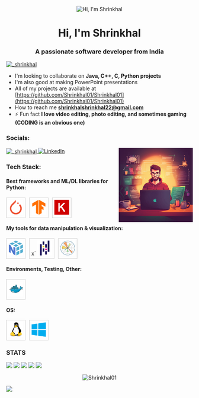 <p align="center">
  <img src="https://media.giphy.com/media/em8FB3p6I641y/giphy.gif" width="200" height="250" alt="Hi, I'm Shrinkhal">
</p>


<h1 align="center">Hi, I'm Shrinkhal</h1>
<h3 align="center">A passionate software developer from India</h3>

<p align="left">
<a href="https://twitter.com/_shrinkhal" target="_blank">
<img src="https://img.shields.io/twitter/follow/_shrinkhal?logo=twitter&style=for-the-badge" alt="_shrinkhal" />
</a>
</p>

- I'm looking to collaborate on **Java, C++, C, Python projects**
- I'm also good at making PowerPoint presentations
- All of my projects are available at [https://github.com/Shrinkhal01/Shrinkhal01](https://github.com/Shrinkhal01/Shrinkhal01)
- How to reach me **shrinkhalshrinkhal22@gmail.com**
- ⚡ Fun fact **I love video editing, photo editing, and sometimes gaming (CODING is an obvious one)**

<h3 align="left">Socials:</h3>
<img align="right" alt="coding" width="200" src="https://github.com/Shrinkhal01/Shrinkhal01/blob/main/A%20determined%20individual.jpg">

<p align="left">
<a href="https://twitter.com/_shrinkhal" target="_blank">
<img align="center" src="https://raw.githubusercontent.com/rahuldkjain/github-profile-readme-generator/master/src/images/icons/Social/twitter.svg" alt="_shrinkhal" height="30" width="40" />
</a>
<a href="https://www.linkedin.com/in/shrinkhal-02761a2b0" target="_blank" rel="noopener noreferrer">
<img src="https://raw.githubusercontent.com/rahuldkjain/github-profile-readme-generator/master/src/images/icons/Social/linked-in-alt.svg" alt="LinkedIn" height="30" width="40" />
</a>
</p>

<h3 align="left">Tech Stack:</h3>

<h4>Best frameworks and ML/DL libraries for Python:</h4>
<div style="display: flex; align-items: center;">
  <div style="border: 1px solid #ccc; padding: 5px; margin-right: 10px;">
    <img src="https://raw.githubusercontent.com/devicons/devicon/master/icons/pytorch/pytorch-original.svg" alt="pytorch" width="40" height="40" />
  </div>
  <div style="border: 1px solid #ccc; padding: 5px; margin-right: 10px;">
    <img src="https://raw.githubusercontent.com/devicons/devicon/master/icons/tensorflow/tensorflow-original.svg" alt="tensorflow" width="40" height="40" />
  </div>
  <div style="border: 1px solid #ccc; padding: 5px; margin-right: 10px;">
    <img src="https://raw.githubusercontent.com/devicons/devicon/master/icons/keras/keras-original.svg" alt="keras" width="40" height="40" />
  </div>
</div>

<h4>My tools for data manipulation & visualization:</h4>
<div style="display: flex; align-items: center;">
  <div style="border: 1px solid #ccc; padding: 5px; margin-right: 10px;">
    <img src="https://raw.githubusercontent.com/devicons/devicon/master/icons/numpy/numpy-original.svg" alt="numpy" width="40" height="40" />
  </div>
  <div style="border: 1px solid #ccc; padding: 5px; margin-right: 10px;">x`
    <img src="https://raw.githubusercontent.com/devicons/devicon/master/icons/pandas/pandas-original.svg" alt="pandas" width="40" height="40" />
  </div>
  <div style="border: 1px solid #ccc; padding: 5px; margin-right: 10px;">
    <img src="https://raw.githubusercontent.com/devicons/devicon/master/icons/matplotlib/matplotlib-original.svg" alt="matplotlib" width="40" height="40" />
  </div>
</div>

<h4>Environments, Testing, Other:</h4>
<div style="display: flex; align-items: center;">
  <div style="border: 1px solid #ccc; padding: 5px; margin-right: 10px;">
    <img src="https://raw.githubusercontent.com/devicons/devicon/master/icons/docker/docker-original.svg" alt="docker" width="40" height="40" />
  </div>
</div>

<h4>OS:</h4>
<div style="display: flex; align-items: center;">
  <div style="border: 1px solid #ccc; padding: 5px; margin-right: 10px;">
    <img src="https://raw.githubusercontent.com/devicons/devicon/master/icons/linux/linux-original.svg" alt="linux" width="40" height="40" />
  </div>
  <div style="border: 1px solid #ccc; padding: 5px; margin-right: 10px;">
    <img src="https://raw.githubusercontent.com/devicons/devicon/master/icons/windows8/windows8-original.svg" alt="windows" width="40" height="40" />
  </div>
</div>

### STATS

  
 [![](https://raw.githubusercontent.com/Shrinkhal01/master/profile-summary-card-output/midnight_purple/0-profile-details.svg )](https://github.com/vn7n24fzkq/github-profile-summary-cards)
[![](https://raw.githubusercontent.com/Shrinkhal01/master/profile-summary-card-output/midnight_purple/1-repos-per-language.svg)](https://github.com/vn7n24fzkq/github-profile-summary-cards ) [![](https://raw.githubusercontent.com/Shrinkhal01/master/profile-summary-card-output/midnight_purple/2-most-commit-language.svg)](https://github.com/vn7n24fzkq/github-profile-summary-cards)
[![](https://raw.githubusercontent.com/Shrinkhal01/master/profile-summary-card-output/midnight_purple/3-stats.svg)](https://github.com/vn7n24fzkq/github-profile-summary-cards) [![](https://raw.githubusercontent.com/Shrinkhal/master/profile-summary-card-output/midnight_purple/4-productive-time.svg)](https://github.com/vn7n24fzkq/github-profile-summary-cards)

<p align="center">
  <img src="https://github-readme-stats.vercel.app/api/top-langs?username=Shrinkhal01&show_icons=true&locale=en&layout=compact" alt="Shrinkhal01" />
</p>

[![](https://visitcount.itsvg.in/api?id=Shrinkhal01&icon=0&color=0)](https://visitcount.itsvg.in)
